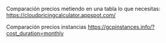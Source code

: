 Comparación precios metiendo en una tabla lo que necesitas:
https://cloudpricingcalculator.appspot.com/

Comparación precios instancias
https://gcpinstances.info/?cost_duration=monthly
